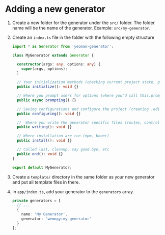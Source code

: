 # Adding a new generator

1. Create a new folder for the generator under the `src/` folder. The folder name will be the name of the generator. Example: `src/my-generator`.
1. Create an `index.ts` file in the folder with the following empty structure

    ```typescript
    import * as Generator from 'yeoman-generator';

    class MyGenerator extends Generator {

      constructor(args: any, options: any) {
        super(args, options);
      }

      // Your initialization methods (checking current project state, getting configs, etc
      public initialize(): void {}

      // Where you prompt users for options (where you’d call this.prompt())
      public async prompting() {}

      // Saving configurations and configure the project (creating .editorconfig files and other metadata files
      public configuring(): void {}

      //  Where you write the generator specific files (routes, controllers, etc)
      public writing(): void {}

      // Where installation are run (npm, bower)
      public install(): void {}

      // Called last, cleanup, say good bye, etc
      public end(): void {}
    }

    export default MyGenerator;
    ```

1. Create a `template/` directory in the same folder as your new generator and put all template files in there.
1. In `app/index.ts`, add your generator to the `generators` array.

    ```typescript
    private generators = [
      // ...
      {
        name: 'My Generator',
        generator: 'wemogy:my-generator'
      }
    ];
    ```


